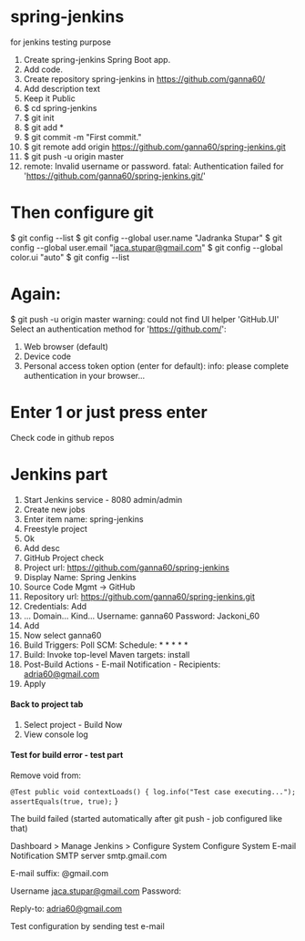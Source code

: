 # spring-jenkins
for jenkins testing purpose


1. Create spring-jenkins Spring Boot app.
2. Add code.
3. Create repository spring-jenkins in https://github.com/ganna60/
4. Add description text
5. Keep it Public
6. $ cd spring-jenkins
7. $ git init
8. $ git add *
9. $ git commit -m "First commit."
10. $ git remote add origin https://github.com/ganna60/spring-jenkins.git
11. $ git push -u origin master
12. remote: Invalid username or password.
    fatal: Authentication failed for 'https://github.com/ganna60/spring-jenkins.git/'
# Then configure git 
$ git config --list
$ git config --global user.name "Jadranka Stupar"
$ git config --global user.email "jaca.stupar@gmail.com"
$ git config --global color.ui "auto"
$ git config --list

# Again:
$ git push -u origin master
warning: could not find UI helper 'GitHub.UI'
Select an authentication method for 'https://github.com/':
1. Web browser (default)
2. Device code
3. Personal access token
   option (enter for default):
   info: please complete authentication in your browser...
# Enter 1 or just press enter
Check code in github repos


# Jenkins part
1. Start Jenkins service - 8080  admin/admin
2. Create new jobs
3. Enter item name: spring-jenkins
4. Freestyle project
5. Ok
6. Add desc
7. GitHub Project check
8. Project url: https://github.com/ganna60/spring-jenkins
9. Display Name: Spring Jenkins
10. Source Code Mgmt -> GitHub
11. Repository url: https://github.com/ganna60/spring-jenkins.git
12. Credentials: Add
13. ... Domain... Kind... Username: ganna60 Password: Jackoni_60
14. Add
15. Now select ganna60
16. Build Triggers: Poll SCM: Schedule: * * * * *
17. Build: Invoke top-level Maven targets: install
18. Post-Build Actions - E-mail Notification - Recipients: adria60@gmail.com
19. Apply

#### Back to project tab
1. Select project - Build Now
2. View console log


#### Test for build error - test part
Remove void from:

`@Test
public void contextLoads() {
log.info("Test case executing...");
assertEquals(true, true);`
}

The build failed (started automatically after git push - job configured like that)

Dashboard > Manage Jenkins > Configure System
Configure System
E-mail Notification 
SMTP server     smtp.gmail.com

E-mail suffix:  @gmail.com

Username jaca.stupar@gmail.com
Password:

Reply-to: adria60@gmail.com

Test configuration by sending test e-mail